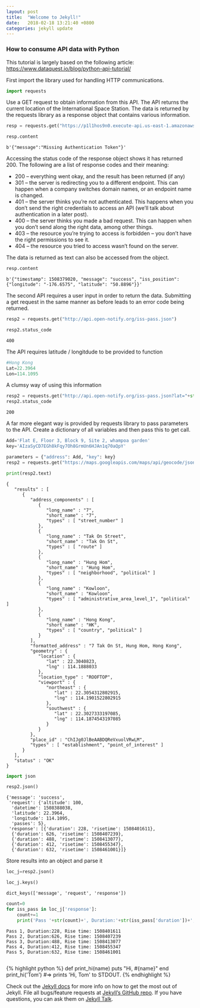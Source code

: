 ```yaml
---
layout: post
title:  "Welcome to Jekyll!"
date:   2018-02-18 13:21:40 +0800
categories: jekyll update
---
```


### How to consume API data with Python

This tutorial is largely based on the following article: https://www.dataquest.io/blog/python-api-tutorial/

First import the library used for handling HTTP communications.


```python
import requests
```

Use a GET request to obtain information from this API. The API returns the current location of the International Space Station. The data is returned by the requests library as a response object that contains various information.


```python
resp = requests.get("https://p1l1hos9n0.execute-api.us-east-1.amazonaws.com/UAT")
```


```python
resp.content
```




    b'{"message":"Missing Authentication Token"}'



Accessing the status code of the response object shows it has returned 200. The following are a list of response codes and their meaning:

- 200 – everything went okay, and the result has been returned (if any)
- 301 – the server is redirecting you to a different endpoint. This can happen when a company switches domain names, or an endpoint name is changed.
- 401 – the server thinks you’re not authenticated. This happens when you don’t send the right credentials to access an API (we’ll talk about authentication in a later post).
- 400 – the server thinks you made a bad request. This can happen when you don’t send along the right data, among other things.
- 403 – the resource you’re trying to access is forbidden – you don’t have the right permissions to see it.
- 404 – the resource you tried to access wasn’t found on the server.

The data is returned as text can also be accessed from the object.


```python
resp.content
```




    b'{"timestamp": 1508379020, "message": "success", "iss_position": {"longitude": "-176.6575", "latitude": "50.8896"}}'



The second API requires a user input in order to return the data. Submitting a get request in the same manner as before leads to an error code being returned.


```python
resp2 = requests.get("http://api.open-notify.org/iss-pass.json")
```


```python
resp2.status_code
```




    400



The API requires latitude / longitdude to be provided to function


```python
#Hong Kong
Lat=22.3964
Lon=114.1095
```

A clumsy way of using this information


```python
resp2 = requests.get("http://api.open-notify.org/iss-pass.json?lat="+str(Lat)+"&lon="+str(Lon))
resp2.status_code
```




    200



A far more elegant way is provided by requests library to pass parameters to the API. Create a dictionary of all variables and then pass this to get call.


```python
Add='Flat E, Floor 3, Block 9, Site 2, whampoa garden'
key='AIzaSyCD7EGh8kFqy7Oh8GrmUn6HJAn1q70aQpY'
```


```python
parameters = {"address": Add, "key": key}
resp2 = requests.get("https://maps.googleapis.com/maps/api/geocode/json", params=parameters)
```


```python
print(resp2.text)
```

    {
       "results" : [
          {
             "address_components" : [
                {
                   "long_name" : "7",
                   "short_name" : "7",
                   "types" : [ "street_number" ]
                },
                {
                   "long_name" : "Tak On Street",
                   "short_name" : "Tak On St",
                   "types" : [ "route" ]
                },
                {
                   "long_name" : "Hung Hom",
                   "short_name" : "Hung Hom",
                   "types" : [ "neighborhood", "political" ]
                },
                {
                   "long_name" : "Kowloon",
                   "short_name" : "Kowloon",
                   "types" : [ "administrative_area_level_1", "political" ]
                },
                {
                   "long_name" : "Hong Kong",
                   "short_name" : "HK",
                   "types" : [ "country", "political" ]
                }
             ],
             "formatted_address" : "7 Tak On St, Hung Hom, Hong Kong",
             "geometry" : {
                "location" : {
                   "lat" : 22.3040823,
                   "lng" : 114.1888033
                },
                "location_type" : "ROOFTOP",
                "viewport" : {
                   "northeast" : {
                      "lat" : 22.3054312802915,
                      "lng" : 114.1901522802915
                   },
                   "southwest" : {
                      "lat" : 22.3027333197085,
                      "lng" : 114.1874543197085
                   }
                }
             },
             "place_id" : "ChIJg0JlBeAABDQReVxuolVRwLM",
             "types" : [ "establishment", "point_of_interest" ]
          }
       ],
       "status" : "OK"
    }
    
    


```python
import json
```


```python
resp2.json()
```




    {'message': 'success',
     'request': {'altitude': 100,
      'datetime': 1508388038,
      'latitude': 22.3964,
      'longitude': 114.1095,
      'passes': 5},
     'response': [{'duration': 228, 'risetime': 1508401611},
      {'duration': 626, 'risetime': 1508407239},
      {'duration': 488, 'risetime': 1508413077},
      {'duration': 412, 'risetime': 1508455347},
      {'duration': 632, 'risetime': 1508461001}]}



Store results into an object and parse it


```python
loc_j=resp2.json()
```


```python
loc_j.keys()
```




    dict_keys(['message', 'request', 'response'])




```python
count=0
for iss_pass in loc_j['response']:
    count+=1
    print('Pass '+str(count)+', Duration:'+str(iss_pass['duration'])+', Rise time: '+ str(iss_pass['risetime']))
```

    Pass 1, Duration:228, Rise time: 1508401611
    Pass 2, Duration:626, Rise time: 1508407239
    Pass 3, Duration:488, Rise time: 1508413077
    Pass 4, Duration:412, Rise time: 1508455347
    Pass 5, Duration:632, Rise time: 1508461001
    


```python

```


{% highlight python %}
def print_hi(name)
  puts "Hi, #{name}"
end
print_hi('Tom')
#=> prints 'Hi, Tom' to STDOUT.
{% endhighlight %}

Check out the [Jekyll docs][jekyll-docs] for more info on how to get the most out of Jekyll. File all bugs/feature requests at [Jekyll’s GitHub repo][jekyll-gh]. If you have questions, you can ask them on [Jekyll Talk][jekyll-talk].

[jekyll-docs]: https://jekyllrb.com/docs/home
[jekyll-gh]:   https://github.com/jekyll/jekyll
[jekyll-talk]: https://talk.jekyllrb.com/
